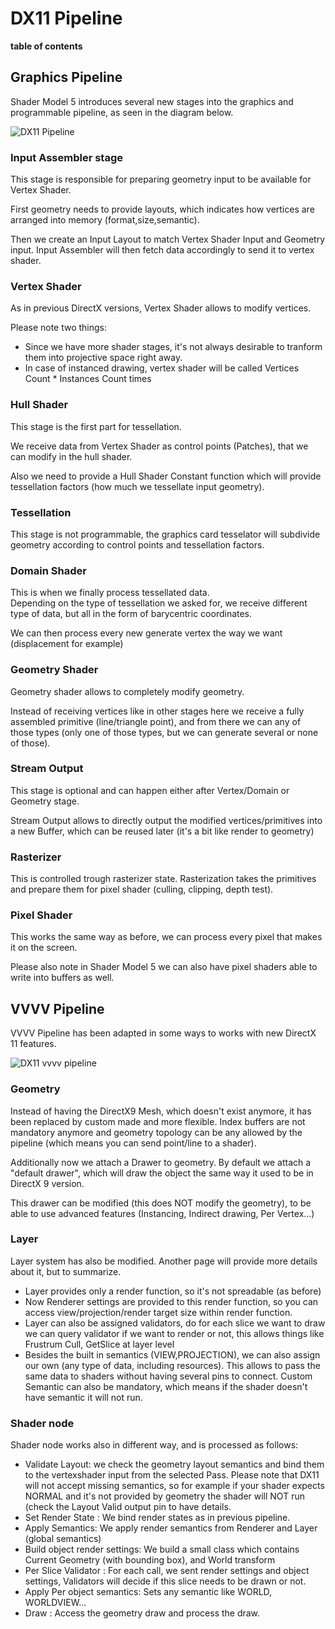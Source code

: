 # DX11 Pipeline
**table of contents**  


## Graphics Pipeline

Shader Model 5 introduces several new stages into the graphics and programmable pipeline, as seen in the diagram below.  

![DX11 Pipeline](~/img/http://i.msdn.microsoft.com/dynimg/IC340510.jpg "DX11 Pipeline")   

### Input Assembler stage
This stage is responsible for preparing geometry input to be available for Vertex Shader.  

First geometry needs to provide layouts, which indicates how vertices are arranged into memory (format,size,semantic).  

Then we create an Input Layout to match Vertex Shader Input and Geometry input. Input Assembler will then fetch data accordingly to send it to vertex shader.  

### Vertex Shader
As in previous DirectX versions, Vertex Shader allows to modify vertices.  

Please note two things:  
* Since we have more shader stages, it's not always desirable to tranform them into projective space right away.  
* In case of instanced drawing, vertex shader will be called Vertices Count * Instances Count times  

### Hull Shader
This stage is the first part for tessellation.   

We receive data from Vertex Shader as control points (Patches), that we can modify in the hull shader.  

Also we need to provide a Hull Shader Constant function which will provide tessellation factors (how much we tessellate input geometry).  

###  Tessellation

This stage is not programmable, the graphics card tesselator will subdivide geometry according to control points and tessellation factors.  

### Domain Shader

This is when we finally process tessellated data.  
Depending on the type of tessellation we asked for, we receive different type of data, but all in the form of barycentric coordinates.  

We can then process every new generate vertex the way we want (displacement for example)  

### Geometry Shader

Geometry shader allows to completely modify geometry.  

Instead of receiving vertices like in other stages here we receive a fully assembled primitive (line/triangle point), and from there we can any of those types (only one of those types, but we can generate several or none of those).  

### Stream Output

This stage is optional and can happen either after Vertex/Domain or Geometry stage.  

Stream Output allows to directly output the modified vertices/primitives into a new Buffer, which can be reused later (it's a bit like render to geometry)  

### Rasterizer

This is controlled trough rasterizer state. Rasterization takes the primitives and prepare them for pixel shader (culling, clipping, depth test).  

### Pixel Shader

This works the same way as before, we can process every pixel that makes it on the screen.  

Please also note in Shader Model 5 we can also have pixel shaders able to write into buffers as well.  


## VVVV Pipeline

VVVV Pipeline has been adapted in some ways to works with new DirectX 11 features.  

![DX11 vvvv pipeline](~/img/DX11_vvvv_pipeline.png "DX11 vvvv pipeline")   


### Geometry

Instead of having the DirectX9 Mesh, which doesn't exist anymore, it has been replaced by custom made and more flexible. Index buffers are not mandatory anymore and geometry topology can be any allowed by the pipeline (which means you can send point/line to a shader).  

Additionally now we attach a Drawer to geometry. By default we attach a "default drawer", which will draw the object the same way it used to be in DirectX 9 version.  

This drawer can be modified (this does NOT modify the geometry), to be able to use advanced features (Instancing, Indirect drawing, Per Vertex...)  

### Layer

Layer system has also be modified. Another page will provide more details about it, but to summarize.  

* Layer provides only a render function, so it's not spreadable (as before)  
* Now Renderer settings are provided to this render function, so you can access view/projection/render target size within render function.  
* Layer can also be assigned validators, do for each slice we want to draw we can query validator if we want to render or not, this allows things like Frustrum Cull, GetSlice at layer level  
* Besides the built in semantics (VIEW,PROJECTION), we can also assign our own (any type of data, including resources). This allows to pass the same data to shaders without having several pins to connect. Custom Semantic can also be mandatory, which means if the shader doesn't have semantic it will not run.  

### Shader node

Shader node works also in different way, and is processed as follows:  
* Validate Layout: we check the geometry layout semantics and bind them to the vertexshader input from the selected Pass. Please note that DX11 will not accept missing semantics, so for example if your shader expects NORMAL and it's not provided by geometry the shader will NOT run (check the Layout Valid output pin to have details.  
* Set Render State : We bind render states as in previous pipeline.  
* Apply Semantics: We apply render semantics from Renderer and Layer (global semantics)  
* Build object render settings: We build a small class which contains Current Geometry (with bounding box), and World transform  
* Per Slice Validator : For each call, we sent render settings and object settings, Validators will decide if this slice needs to be drawn or not.  
* Apply Per object semantics: Sets any semantic like WORLD, WORLDVIEW...  
* Draw : Access the geometry draw and process the draw.